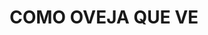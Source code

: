 ---
capo: 0
id: 40
lang: es-es
step: pre
subtitle: ''
tags:
- com
- pan
- pas
- pen
- vir
title: COMO OVEJA QUE VE
---